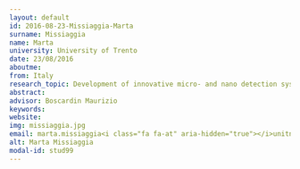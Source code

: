 ```yaml
---
layout: default 
id: 2016-08-23-Missiaggia-Marta
surname: Missiaggia
name: Marta
university: University of Trento
date: 23/08/2016
aboutme: 
from: Italy
research_topic: Development of innovative micro- and nano detection systems for dosimetry applications
abstract: 
advisor: Boscardin Maurizio
keywords: 
website: 
img: missiaggia.jpg
email: marta.missiaggia<i class="fa fa-at" aria-hidden="true"></i>unitn.it
alt: Marta Missiaggia
modal-id: stud99
---
```

